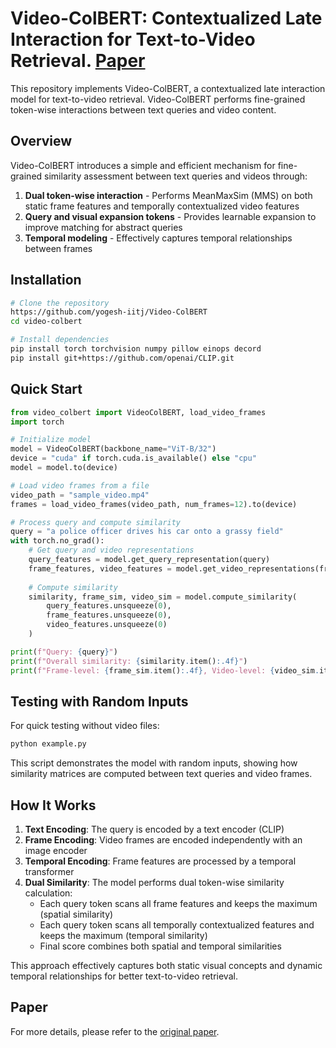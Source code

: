 
# Video-ColBERT: Contextualized Late Interaction for Text-to-Video Retrieval. [Paper](https://arxiv.org/pdf/2503.19009v1)


This repository implements Video-ColBERT, a contextualized late interaction model for text-to-video retrieval. Video-ColBERT performs fine-grained token-wise interactions between text queries and video content.

## Overview

Video-ColBERT introduces a simple and efficient mechanism for fine-grained similarity assessment between text queries and videos through:

1. **Dual token-wise interaction** - Performs MeanMaxSim (MMS) on both static frame features and temporally contextualized video features
2. **Query and visual expansion tokens** - Provides learnable expansion to improve matching for abstract queries
3. **Temporal modeling** - Effectively captures temporal relationships between frames

## Installation

```bash
# Clone the repository
https://github.com/yogesh-iitj/Video-ColBERT
cd video-colbert

# Install dependencies
pip install torch torchvision numpy pillow einops decord
pip install git+https://github.com/openai/CLIP.git
```

## Quick Start

```python
from video_colbert import VideoColBERT, load_video_frames
import torch

# Initialize model
model = VideoColBERT(backbone_name="ViT-B/32")
device = "cuda" if torch.cuda.is_available() else "cpu"
model = model.to(device)

# Load video frames from a file
video_path = "sample_video.mp4"
frames = load_video_frames(video_path, num_frames=12).to(device)

# Process query and compute similarity
query = "a police officer drives his car onto a grassy field"
with torch.no_grad():
    # Get query and video representations
    query_features = model.get_query_representation(query)
    frame_features, video_features = model.get_video_representations(frames)
    
    # Compute similarity
    similarity, frame_sim, video_sim = model.compute_similarity(
        query_features.unsqueeze(0),
        frame_features.unsqueeze(0),
        video_features.unsqueeze(0)
    )

print(f"Query: {query}")
print(f"Overall similarity: {similarity.item():.4f}")
print(f"Frame-level: {frame_sim.item():.4f}, Video-level: {video_sim.item():.4f}")
```

## Testing with Random Inputs

For quick testing without video files:

```bash
python example.py
```

This script demonstrates the model with random inputs, showing how similarity matrices are computed between text queries and video frames.

## How It Works

1. **Text Encoding**: The query is encoded by a text encoder (CLIP)
2. **Frame Encoding**: Video frames are encoded independently with an image encoder
3. **Temporal Encoding**: Frame features are processed by a temporal transformer
4. **Dual Similarity**: The model performs dual token-wise similarity calculation:
   - Each query token scans all frame features and keeps the maximum (spatial similarity)
   - Each query token scans all temporally contextualized features and keeps the maximum (temporal similarity)
   - Final score combines both spatial and temporal similarities

This approach effectively captures both static visual concepts and dynamic temporal relationships for better text-to-video retrieval.

## Paper

For more details, please refer to the [original paper](https://arxiv.org/pdf/2503.19009v1).
